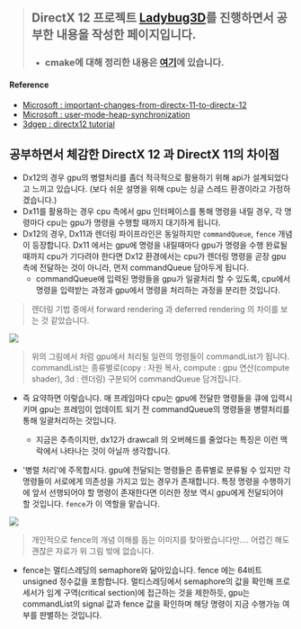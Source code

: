 > ## DirectX 12 프로젝트 [Ladybug3D](https://github.com/wlsvy/Ladybug3D)를 진행하면서 공부한 내용을 작성한 페이지입니다.
> - ### cmake에 대해 정리한 내용은 [여기](https://github.com/wlsvy/CMake_Study)에 있습니다.

#### Reference 
- [Microsoft : important-changes-from-directx-11-to-directx-12](https://docs.microsoft.com/en-us/windows/win32/direct3d12/important-changes-from-directx-11-to-directx-12)
- [Microsoft : user-mode-heap-synchronization](https://docs.microsoft.com/ko-kr/windows/win32/direct3d12/user-mode-heap-synchronization?redirectedfrom=MSDN)
- [3dgep : directx12 tutorial](https://www.3dgep.com/learning-directx-12-1/)

## 공부하면서 체감한 DirectX 12 과 DirectX 11의 차이점 
- Dx12의 경우 gpu의 병렬처리를 좀더 적극적으로 활용하기 위해 api가 설계되었다고 느끼고 있습니다. (보다 쉬운 설명을 위해 cpu는 싱글 스레드 환경이라고 가정하겠습니다.)
- Dx11를 활용하는 경우 cpu 측에서 gpu 인터페이스를 통해 명령을 내릴 경우, 각 명령마다 cpu는 gpu가 명령을 수행할 때까지 대기하게 됩니다. 
- Dx12의 경우, Dx11과 렌더링 파이프라인은 동일하지만 `commandQueue`, `fence` 개념이 등장합니다. Dx11 에서는 gpu에 명령을 내릴때마다 gpu가 명령을 수행 완료될 때까지 cpu가 기다려야 한다면 Dx12 환경에서는 cpu가 렌더링 명령을 곧장 gpu측에 전달하는 것이 아니라, 먼저 commandQueue 담아두게 됩니다. 
  - commandQueue에 입력된 명령들을 gpu가 일괄처리 할 수 있도록, cpu에서 명령을 입력받는 과정과 gpu에서 명령을 처리하는 과정을 분리한 것입니다.

> 렌더링 기법 중에서 forward rendering 과 deferred rendering 의 차이를 보는 것 같았습니다.

![](https://docs.microsoft.com/en-us/windows/win32/direct3d12/images/gpu-engines.png)
> 위의 그림에서 처럼 gpu에서 처리될 일련의 명령들이 commandList가 됩니다. commandList는 종류별로(copy : 자원 복사, compute : gpu 연산(compute shader), 3d : 렌더링) 구분되어 commandQueue 담겨집니다.

- 즉 요약하면 이렇습니다. 매 프레임마다 cpu는 gpu에 전달한 명령들을 큐에 입력시키며 gpu는 프레임이 업데이트 되기 전 commandQueue의 명령들을 병렬처리를 통해 일괄처리하는 것입니다. 
  - 지금은 추측이지만, dx12가 drawcall 의 오버헤드를 줄었다는 특징은 이런 맥락에서 나타나는 것이 아닐까 생각합니다.

- '병렬 처리'에 주목합시다. gpu에 전달되는 명령들은 종류별로 분류될 수 있지만 각 명령들이 서로에게 의존성을 가지고 있는 경우가 존재합니다. 특정 명령을 수행하기에 앞서 선행되어야 할 명령이 존재한다면 이러한 정보 역시 gpu에게 전달되어야 할 것입니다. `fence`가 이 역할을 맡습니다.

![](https://www.3dgep.com/wp-content/uploads/2017/11/GPU-Synchronization.png)
> 개인적으로 fence의 개념 이해를 돕는 이미지를 찾아봤습니다만.... 어렵긴 해도 괜찮은 자료가 위 그림 밖에 없습니다.

- fence는 멀티스레딩의 semaphore와 닮아있습니다. fence 에는 64비트 unsigned 정수값을 포함합니다. 멀티스레딩에서 semaphore의 값을 확인해 프로세서가 임계 구역(critical section)에 접근하는 것을 제한하듯, gpu는 commandList의 signal 값과 fence 값을 확인하며 해당 명령이 지금 수행가능 여부를 판별하는 것입니다.
